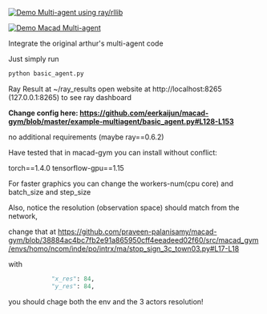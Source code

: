 [![Demo Multi-agent using ray/rllib](https://share.gifyoutube.com/oVDLMk.gif)](https://youtu.be/jQ4GX_W1MZE)

[![Demo Macad Multi-agent](https://share.gifyoutube.com/oVDLMk.gif)](https://www.youtube.com/watch?v=jQ4GX_W1MZE)

Integrate the original arthur's multi-agent code

Just simply run

```python
python basic_agent.py
```

Ray Result at ~/ray_results
open website at http://localhost:8265 (127.0.0.1:8265) to see ray dashboard

**Change config here: https://github.com/eerkaijun/macad-gym/blob/master/example-multiagent/basic_agent.py#L128-L153**

no additional requirements
(maybe ray==0.6.2)

Have tested that in macad-gym you can install without conflict:

torch==1.4.0
tensorflow-gpu==1.15


For faster graphics you can change the workers-num(cpu core)
and batch_size and step_size

Also, notice the resolution (observation space) should match from the network,

change that at https://github.com/praveen-palanisamy/macad-gym/blob/38884ac4bc7fb2e91a865950cff4eeadeed02f60/src/macad_gym/envs/homo/ncom/inde/po/intrx/ma/stop_sign_3c_town03.py#L17-L18

with

```python
            "x_res": 84,
            "y_res": 84,

```
you should chage both the env and the 3 actors resolution! 
